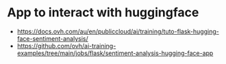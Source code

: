 # App to interact with huggingface

* https://docs.ovh.com/au/en/publiccloud/ai/training/tuto-flask-hugging-face-sentiment-analysis/
* https://github.com/ovh/ai-training-examples/tree/main/jobs/flask/sentiment-analysis-hugging-face-app